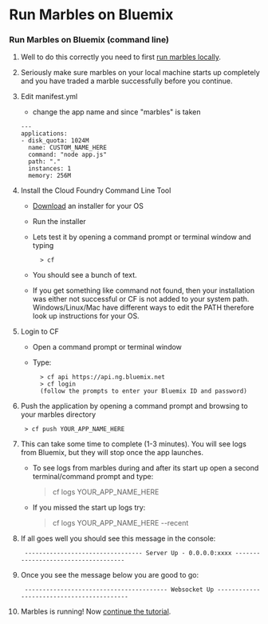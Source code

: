 # Run Marbles on Bluemix

### Run Marbles on Bluemix (command line)

1. Well to do this correctly you need to first [run marbles locally](./host_marbles_locally.md).
1. Seriously make sure marbles on your local machine starts up completely and you have traded a marble successfully before you continue.
1. Edit manifest.yml 
	- change the app name and since "marbles" is taken

	```
	---
	applications:
	- disk_quota: 1024M
	  name: CUSTOM_NAME_HERE
	  command: "node app.js"
	  path: "."
	  instances: 1
	  memory: 256M
	```

1. Install the Cloud Foundry Command Line Tool
	- [Download](https://github.com/cloudfoundry/cli/releases) an installer for your OS
	- Run the installer
	- Lets test it by opening a command prompt or terminal window and typing
		
			> cf
	
	- You should see a bunch of text.
	- If you get something like command not found, then your installation was either not successful or CF is not added to your system path.
			Windows/Linux/Mac have different ways to edit the PATH therefore look up instructions for your OS.
	
1. Login to CF
	- Open a command prompt or terminal window
	- Type:
		
			> cf api https://api.ng.bluemix.net 
			> cf login
			(follow the prompts to enter your Bluemix ID and password)

1. Push the application by opening a command prompt and browsing to your marbles directory
	
		> cf push YOUR_APP_NAME_HERE 

1. This can take some time to complete (1-3 minutes). You will see logs from Bluemix, but they will stop once the app launches. 
	- To see logs from marbles during and after its start up open a second terminal/command prompt and type:

		> cf logs YOUR_APP_NAME_HERE

	- If you missed the start up logs try:

		> cf logs YOUR_APP_NAME_HERE --recent

1. If all goes well you should see this message in the console:
	
		--------------------------------- Server Up - 0.0.0.0:xxxx ------------------------------------
		
1. Once you see the message below you are good to go: 
		
		---------------------------------------- Websocket Up ------------------------------------------

1. Marbles is running! Now [continue the tutorial](./tutorial_start_here.md#use).
